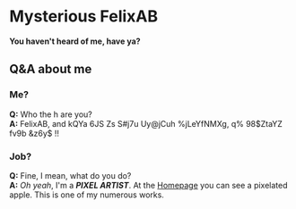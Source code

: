 # Mysterious FelixAB  
**You haven't heard of me, have ya?**  
## Q&A about me  
### Me?  
**Q:** Who the h are you?   
**A:** FelixAB, and kQYa 6JS Zs S#j7u Uy@jCuh %jLeYfNMXg, q% 98$ZtaYZ fv9b &z6y$ !!  
### Job?  
**Q:** Fine, I mean, what do you do?    
**A:** *Oh yeah*, I'm a ***PIXEL ARTIST***. At the [Homepage](/README.md) you can see a pixelated apple. This is one of my numerous works.